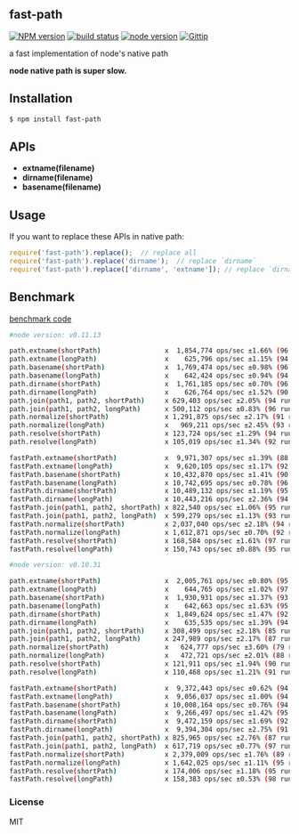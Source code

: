 fast-path
---------------

[![NPM version][npm-image]][npm-url]
[![build status][travis-image]][travis-url]
[![node version][node-image]][node-url]
[![Gittip][gittip-image]][gittip-url]

[npm-image]: https://img.shields.io/npm/v/fast-path.svg?style=flat-square
[npm-url]: https://npmjs.org/package/fast-path
[travis-image]: https://img.shields.io/travis/node-modules/fast-path.svg?style=flat-square
[travis-url]: https://travis-ci.org/node-modules/fast-path
[node-image]: https://img.shields.io/badge/node.js-%3E=_0.8-green.svg?style=flat-square
[node-url]: http://nodejs.org/download/
[gittip-image]: https://img.shields.io/gittip/dead-horse.svg?style=flat-square
[gittip-url]: https://www.gittip.com/dead-horse/

a fast implementation of node's native path

**node native path is super slow.**

## Installation

```bash
$ npm install fast-path
```

## APIs

* **extname(filename)**
* **dirname(filename)**
* **basename(filename)**

## Usage

If you want to replace these APIs in native path:

```js
require('fast-path').replace();  // replace all
require('fast-path').replace('dirname');  // replace `dirname`
require('fast-path').replace(['dirname', 'extname']); // replace `dirname` and `extname`
```

## Benchmark

[benchmark code](benchmark)

```bash
#node version: v0.11.13

path.extname(shortPath)                x  1,854,774 ops/sec ±1.66% (96 runs sampled)
path.extname(longPath)                 x    625,796 ops/sec ±1.15% (94 runs sampled)
path.basename(shortPath)               x  1,769,474 ops/sec ±0.98% (96 runs sampled)
path.basename(longPath)                x    642,424 ops/sec ±0.94% (94 runs sampled)
path.dirname(shortPath)                x  1,761,185 ops/sec ±0.70% (96 runs sampled)
path.dirname(longPath)                 x    626,764 ops/sec ±1.52% (90 runs sampled)
path.join(path1, path2, shortPath)     x 629,403 ops/sec ±2.05% (94 runs sampled)
path.join(path1, path2, longPath)      x 500,112 ops/sec ±0.83% (96 runs sampled)
path.normalize(shortPath)              x 1,291,875 ops/sec ±2.17% (91 runs sampled)
path.normalize(longPath)               x   969,211 ops/sec ±2.45% (93 runs sampled)
path.resolve(shortPath)                x 123,724 ops/sec ±1.29% (94 runs sampled)
path.resolve(longPath)                 x 105,019 ops/sec ±1.34% (92 runs sampled)

fastPath.extname(shortPath)            x  9,971,307 ops/sec ±1.39% (88 runs sampled)
fastPath.extname(longPath)             x  9,620,105 ops/sec ±1.17% (92 runs sampled)
fastPath.basename(shortPath)           x 10,432,870 ops/sec ±1.41% (90 runs sampled)
fastPath.basename(longPath)            x 10,742,695 ops/sec ±0.78% (96 runs sampled)
fastPath.dirname(shortPath)            x 10,489,132 ops/sec ±1.19% (95 runs sampled)
fastPath.dirname(longPath)             x 10,443,216 ops/sec ±2.36% (94 runs sampled)
fastPath.join(path1, path2, shortPath) x 822,540 ops/sec ±1.06% (95 runs sampled)
fastPath.join(path1, path2, longPath)  x 599,279 ops/sec ±1.13% (93 runs sampled)
fastPath.normalize(shortPath)          x 2,037,040 ops/sec ±2.18% (94 runs sampled)
fastPath.normalize(longPath)           x 1,612,871 ops/sec ±0.70% (92 runs sampled)
fastPath.resolve(shortPath)            x 168,584 ops/sec ±1.61% (97 runs sampled)
fastPath.resolve(longPath)             x 150,743 ops/sec ±0.88% (95 runs sampled)

#node version: v0.10.31

path.extname(shortPath)                x  2,005,761 ops/sec ±0.80% (95 runs sampled)
path.extname(longPath)                 x    644,765 ops/sec ±1.02% (97 runs sampled)
path.basename(shortPath)               x  1,930,931 ops/sec ±1.37% (93 runs sampled)
path.basename(longPath)                x    642,663 ops/sec ±1.63% (95 runs sampled)
path.dirname(shortPath)                x  1,849,624 ops/sec ±1.47% (92 runs sampled)
path.dirname(longPath)                 x    635,535 ops/sec ±1.39% (94 runs sampled)
path.join(path1, path2, shortPath)     x 308,499 ops/sec ±2.18% (85 runs sampled)
path.join(path1, path2, longPath)      x 247,989 ops/sec ±2.17% (87 runs sampled)
path.normalize(shortPath)              x   624,777 ops/sec ±3.60% (79 runs sampled)
path.normalize(longPath)               x   472,721 ops/sec ±2.01% (88 runs sampled)
path.resolve(shortPath)                x 121,911 ops/sec ±1.94% (90 runs sampled)
path.resolve(longPath)                 x 110,468 ops/sec ±1.21% (91 runs sampled)

fastPath.extname(shortPath)            x  9,372,443 ops/sec ±0.62% (94 runs sampled)
fastPath.extname(longPath)             x  9,056,037 ops/sec ±1.00% (94 runs sampled)
fastPath.basename(shortPath)           x 10,008,164 ops/sec ±0.76% (94 runs sampled)
fastPath.basename(longPath)            x  9,266,497 ops/sec ±1.42% (95 runs sampled)
fastPath.dirname(shortPath)            x  9,472,159 ops/sec ±1.69% (92 runs sampled)
fastPath.dirname(longPath)             x  9,394,304 ops/sec ±2.75% (91 runs sampled)
fastPath.join(path1, path2, shortPath) x 825,965 ops/sec ±2.76% (87 runs sampled)
fastPath.join(path1, path2, longPath)  x 617,719 ops/sec ±0.77% (97 runs sampled)
fastPath.normalize(shortPath)          x 2,379,009 ops/sec ±1.76% (89 runs sampled)
fastPath.normalize(longPath)           x 1,642,025 ops/sec ±1.11% (95 runs sampled)
fastPath.resolve(shortPath)            x 174,006 ops/sec ±1.18% (95 runs sampled)
fastPath.resolve(longPath)             x 158,383 ops/sec ±0.53% (98 runs sampled)
```

### License

MIT
